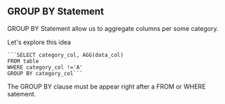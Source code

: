 ## GROUP BY Statement


GROUP BY Statement allow us to aggregate columns per some category.


Let's explore this idea

    ```SELECT category_col, AGG(data_col) 
    FROM table 
    WHERE category_col !='A'
    GROUP BY category_col```

The GROUP BY clause must be appear right after a FROM or WHERE satement.



<!-- Add the second part of the group by statement -->

